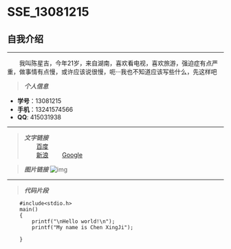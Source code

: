 # SSE_13081215
## 自我介绍
***
　　我叫陈星吉，今年21岁，来自湖南，喜欢看电视，喜欢旅游，强迫症有点严重，做事情有点慢，或许应该说很慢，呃···我也不知道应该写些什么，先这样吧
  

>***个人信息***
* **学号**：13081215
* **手机**：13241574566
* **QQ**: 415031938


***
>***文字链接***  
　　[百度](http://www.baidu.com)  
　　[新浪](http://www.sina.com)
　　[Google](http://www.google.com)
    
>***图片链接***
    ![img](http://pic24.nipic.com/20121008/9195996_102130319123_2.jpg)

***
>***代码片段***
```
    #include<stdio.h>
    main()
    {
        printf("\nHello world!\n");
        printf("My name is Chen XingJi");
        
    }

```
